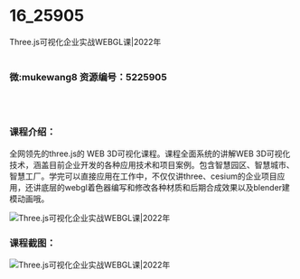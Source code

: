 # 16_25905
Three.js可视化企业实战WEBGL课|2022年
<br/></br>
<h3>微:mukewang8 资源编号：5225905</h3>
<br/></br>
<h3>课程介绍：</h3>
<p>全网领先的<a title="查看与 three.js 相关的文章" target="_blank">three.js</a>的 WEB 3D可视化课程。课程全面系统的讲解WEB 3D可视化技术，涵盖目前企业开发的各种应用技术和项目案例。包含智慧园区、智慧城市、智慧工厂。学完可以直接应用在工作中，不仅仅讲three、cesium的企业项目应用，还讲底层的webgl着色器编写和修改各种材质和后期合成效果以及blender建模动画哦。</p>
<p><img src="https://www.ko996.com/wp-content/uploads/img/2022/08/1-77.png" alt="Three.js可视化企业实战WEBGL课|2022年"></p>
<div class="info-desc">
<h3>课程截图：</h3>
<p><img src="https://www.ko996.com/wp-content/uploads/img/2022/08/2-70.png" alt="Three.js可视化企业实战WEBGL课|2022年"></p>


			
</div>
